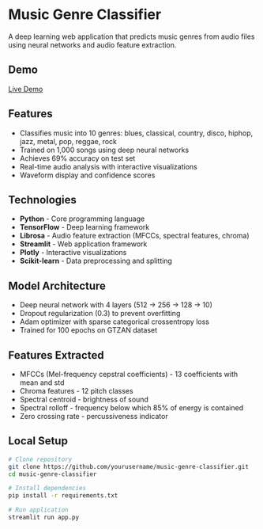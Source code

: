 # Music Genre Classifier

A deep learning web application that predicts music genres from audio files using neural networks and audio feature extraction.

## Demo
[Live Demo]([https://music-genre-classifier-aluu.streamlit.app/](https://huggingface.co/spaces/nontwan/music-genre-classifier))

## Features
- Classifies music into 10 genres: blues, classical, country, disco, hiphop, jazz, metal, pop, reggae, rock
- Trained on 1,000 songs using deep neural networks
- Achieves 69% accuracy on test set
- Real-time audio analysis with interactive visualizations
- Waveform display and confidence scores

## Technologies
- **Python** - Core programming language
- **TensorFlow** - Deep learning framework
- **Librosa** - Audio feature extraction (MFCCs, spectral features, chroma)
- **Streamlit** - Web application framework
- **Plotly** - Interactive visualizations
- **Scikit-learn** - Data preprocessing and splitting

## Model Architecture
- Deep neural network with 4 layers (512 → 256 → 128 → 10)
- Dropout regularization (0.3) to prevent overfitting
- Adam optimizer with sparse categorical crossentropy loss
- Trained for 100 epochs on GTZAN dataset

## Features Extracted
- MFCCs (Mel-frequency cepstral coefficients) - 13 coefficients with mean and std
- Chroma features - 12 pitch classes
- Spectral centroid - brightness of sound
- Spectral rolloff - frequency below which 85% of energy is contained
- Zero crossing rate - percussiveness indicator

## Local Setup
```bash
# Clone repository
git clone https://github.com/yourusername/music-genre-classifier.git
cd music-genre-classifier

# Install dependencies
pip install -r requirements.txt

# Run application
streamlit run app.py
